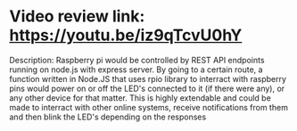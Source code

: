 # Video review link: https://youtu.be/iz9qTcvU0hY
Description:
Raspberry pi would be controlled by REST API endpoints running on node.js with express server.
By going to a certain route, a function written in Node.JS that uses rpio library to interract with raspberry pins would power on or off the LED's connected to it (if there were any), or any other device for that matter.
This is highly extendable and could be made to interract with other online systems, receive notifications from them and then blink the LED's depending on the responses